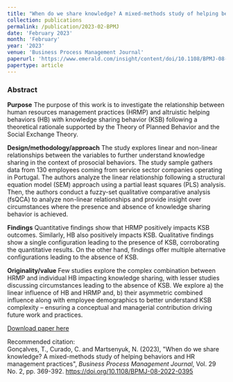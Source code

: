 ```yaml
---
title: "When do we share knowledge? A mixed-methods study of helping behaviors and HR management practices"
collection: publications
permalink: /publication/2023-02-BPMJ
date: 'February 2023'
month: 'February'
year: '2023' 
venue: 'Business Process Management Journal'
paperurl: 'https://www.emerald.com/insight/content/doi/10.1108/BPMJ-08-2022-0395/full/pdf?title=when-do-we-share-knowledge-a-mixed-methods-study-of-helping-behaviors-and-hr-management-practices'
papertype: article
---
```

### Abstract
**Purpose**
The purpose of this work is to investigate the relationship between human resources management practices (HRMP) and altruistic helping behaviors (HB) with knowledge sharing behavior (KSB) following a theoretical rationale supported by the Theory of Planned Behavior and the Social Exchange Theory.

**Design/methodology/approach**
The study explores linear and non-linear relationships between the variables to further understand knowledge sharing in the context of prosocial behaviors. The study sample gathers data from 130 employees coming from service sector companies operating in Portugal. The authors analyze the linear relationship following a structural equation model (SEM) approach using a partial least squares (PLS) analysis. Then, the authors conduct a fuzzy-set qualitative comparative analysis (fsQCA) to analyze non-linear relationships and provide insight over circumstances where the presence and absence of knowledge sharing behavior is achieved.

**Findings**
Quantitative findings show that HRMP positively impacts KSB outcomes. Similarly, HB also positively impacts KSB. Qualitative findings show a single configuration leading to the presence of KSB, corroborating the quantitative results. On the other hand, findings offer multiple alternative configurations leading to the absence of KSB.

**Originality/value**
Few studies explore the complex combination between HRMP and individual HB impacting knowledge sharing, with lesser studies discussing circumstances leading to the absence of KSB. We explore a) the linear influence of HB and HRMP and, b) their asymmetric combined influence along with employee demographics to better understand KSB complexity – ensuring a conceptual and managerial contribution driving future work and practices.

[Download paper here](https://www.emerald.com/insight/content/doi/10.1108/BPMJ-08-2022-0395/full/pdf?title=when-do-we-share-knowledge-a-mixed-methods-study-of-helping-behaviors-and-hr-management-practices)

Recommended citation:<br>
Gonçalves, T., Curado, C. and Martsenyuk, N. (2023), "When do we share knowledge? A mixed-methods study of helping behaviors and HR management practices", <em>Business Process Management Journal</em>, Vol. 29 No. 2, pp. 369-392. https://doi.org/10.1108/BPMJ-08-2022-0395